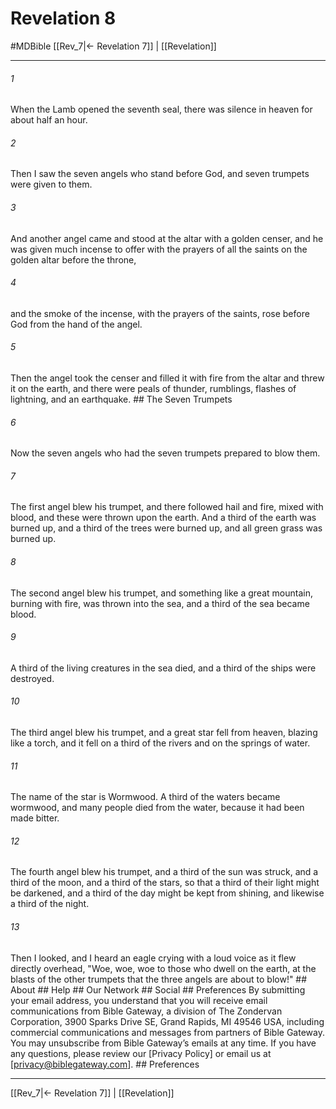 # Revelation 8
#MDBible
[[Rev_7|← Revelation 7]] | [[Revelation]]

***






###### 1 


When the Lamb opened the seventh seal, there was silence in heaven for about half an hour. 





###### 2 


Then I saw the seven angels who stand before God, and seven trumpets were given to them. 





###### 3 


And another angel came and stood at the altar with a golden censer, and he was given much incense to offer with the prayers of all the saints on the golden altar before the throne, 





###### 4 


and the smoke of the incense, with the prayers of the saints, rose before God from the hand of the angel. 





###### 5 


Then the angel took the censer and filled it with fire from the altar and threw it on the earth, and there were peals of thunder, rumblings, flashes of lightning, and an earthquake. ## The Seven Trumpets 





###### 6 


Now the seven angels who had the seven trumpets prepared to blow them. 





###### 7 


The first angel blew his trumpet, and there followed hail and fire, mixed with blood, and these were thrown upon the earth. And a third of the earth was burned up, and a third of the trees were burned up, and all green grass was burned up. 





###### 8 


The second angel blew his trumpet, and something like a great mountain, burning with fire, was thrown into the sea, and a third of the sea became blood. 





###### 9 


A third of the living creatures in the sea died, and a third of the ships were destroyed. 





###### 10 


The third angel blew his trumpet, and a great star fell from heaven, blazing like a torch, and it fell on a third of the rivers and on the springs of water. 





###### 11 


The name of the star is Wormwood. A third of the waters became wormwood, and many people died from the water, because it had been made bitter. 





###### 12 


The fourth angel blew his trumpet, and a third of the sun was struck, and a third of the moon, and a third of the stars, so that a third of their light might be darkened, and a third of the day might be kept from shining, and likewise a third of the night. 





###### 13 


Then I looked, and I heard an eagle crying with a loud voice as it flew directly overhead, "Woe, woe, woe to those who dwell on the earth, at the blasts of the other trumpets that the three angels are about to blow!" ## About ## Help ## Our Network ## Social ## Preferences By submitting your email address, you understand that you will receive email communications from Bible Gateway, a division of The Zondervan Corporation, 3900 Sparks Drive SE, Grand Rapids, MI 49546 USA, including commercial communications and messages from partners of Bible Gateway. You may unsubscribe from Bible Gateway&rsquo;s emails at any time. If you have any questions, please review our [Privacy Policy] or email us at [privacy@biblegateway.com]. ## Preferences

***

[[Rev_7|← Revelation 7]] | [[Revelation]]
